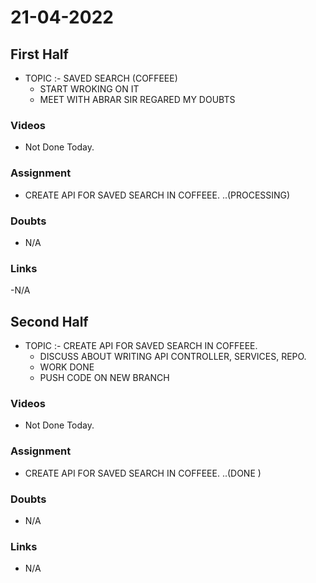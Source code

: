 # 21-04-2022

## First Half

- TOPIC :- SAVED SEARCH (COFFEEE) 
  - START WROKING ON IT 
  - MEET WITH ABRAR SIR REGARED MY DOUBTS 

### Videos

- Not Done Today. 

### Assignment

- CREATE API FOR SAVED SEARCH IN COFFEEE.  ..(PROCESSING)

### Doubts

- N/A 

### Links

-N/A

## Second Half

- TOPIC :- CREATE API FOR SAVED SEARCH IN COFFEEE. 
	- DISCUSS ABOUT WRITING API CONTROLLER, SERVICES, REPO. 
	- WORK DONE
	- PUSH CODE ON NEW BRANCH  

### Videos

- Not Done Today.

### Assignment 

- CREATE API FOR SAVED SEARCH IN COFFEEE.  ..(DONE )

### Doubts

- N/A

### Links

- N/A

